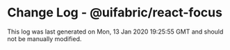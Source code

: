 # Change Log - @uifabric/react-focus

This log was last generated on Mon, 13 Jan 2020 19:25:55 GMT and should not be manually modified.